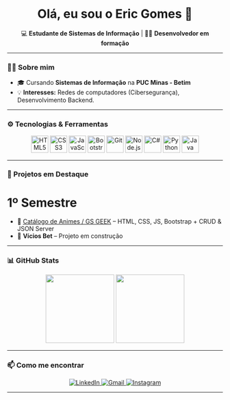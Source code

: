 <h1 align="center">Olá, eu sou o Eric Gomes 👋</h1>

<p align="center">
💻 <strong>Estudante de Sistemas de Informação</strong> | 👨‍💻 <strong>Desenvolvedor em formação</strong> <br>
</p>

---

### 👨‍🎓 Sobre mim

- 🎓 Cursando **Sistemas de Informação** na **PUC Minas - Betim**
- 💡 **Interesses:** Redes de computadores (Cibersegurança), Desenvolvimento Backend.

---

### ⚙ Tecnologias & Ferramentas

<p align="center">
  <img src="https://cdn.jsdelivr.net/gh/devicons/devicon/icons/html5/html5-original.svg" width="40px" title="HTML5"/>
  <img src="https://cdn.jsdelivr.net/gh/devicons/devicon/icons/css3/css3-original.svg" width="40px" title="CSS3"/>
  <img src="https://cdn.jsdelivr.net/gh/devicons/devicon/icons/javascript/javascript-original.svg" width="40px" title="JavaScript"/>
  <img src="https://cdn.jsdelivr.net/gh/devicons/devicon/icons/bootstrap/bootstrap-original.svg" width="40px" title="Bootstrap"/>
  <img src="https://cdn.jsdelivr.net/gh/devicons/devicon/icons/git/git-original.svg" width="40px" title="Git"/>
  <img src="https://cdn.jsdelivr.net/gh/devicons/devicon/icons/nodejs/nodejs-original.svg" width="40px" title="Node.js"/>
  <img src="https://cdn.jsdelivr.net/gh/devicons/devicon/icons/csharp/csharp-original.svg" width="40px" title="C#"/>
  <img src="https://cdn.jsdelivr.net/gh/devicons/devicon/icons/python/python-original.svg" width="40px" title="Python"/>
  <img src="https://cdn.jsdelivr.net/gh/devicons/devicon/icons/java/java-original.svg" width="40px" title="Java"/>


</p>

---

### 🚀 Projetos em Destaque
# 1º Semestre
- 🔹 [Catálogo de Animes / GS GEEK](https://github.com/ogomesz/GS-GEEK) – HTML, CSS, JS, Bootstrap + CRUD & JSON Server
- 🔹 **Vícios Bet** – Projeto em construção

---

### 📊 GitHub Stats

<p align="center">
  <img height="160em" src="https://github-readme-stats.vercel.app/api?username=ogomesz&show_icons=true&theme=github_dark&count_private=true"/>
  <img height="160em" src="https://github-readme-stats.vercel.app/api/top-langs/?username=ogomesz&layout=compact&langs_count=7&theme=github_dark"/>
</p>

---

### 📫 Como me encontrar

<p align="center">
  <a href="https://www.linkedin.com/in/eric-gomes-52158b359/" target="_blank">
    <img src="https://img.shields.io/badge/LinkedIn-0077B5?style=flat-square&logo=linkedin&logoColor=white" alt="LinkedIn"/>
  </a>
  <a href="mailto:eric.gcordeiro16@gmail.com">
    <img src="https://img.shields.io/badge/Email-D14836?style=flat-square&logo=gmail&logoColor=white" alt="Gmail"/>
  </a>
  <a href="https://www.instagram.com/ericgomessz/" target="_blank">
    <img src="https://img.shields.io/badge/Instagram-E4405F?style=flat-square&logo=instagram&logoColor=white" alt="Instagram"/>
  </a>
</p>

---
